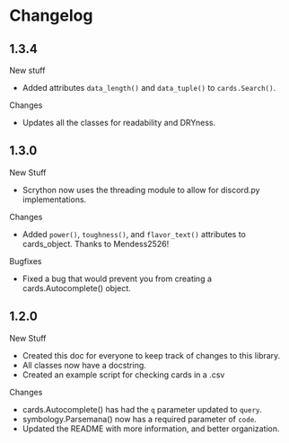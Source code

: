 # Changelog

## 1.3.4

New stuff

- Added attributes `data_length()` and `data_tuple()` to `cards.Search()`.

Changes

- Updates all the classes for readability and DRYness.

## 1.3.0

New Stuff

- Scrython now uses the threading module to allow for discord.py implementations.

Changes

- Added `power()`, `toughness()`, and `flavor_text()` attributes to cards_object. Thanks to Mendess2526!

Bugfixes

- Fixed a bug that would prevent you from creating a cards.Autocomplete() object.

## 1.2.0

New Stuff

- Created this doc for everyone to keep track of changes to this library.
- All classes now have a docstring.
- Created an example script for checking cards in a .csv

Changes

- cards.Autocomplete() has had the `q` parameter updated to `query`.
- symbology.Parsemana() now has a required parameter of `code`.
- Updated the README with more information, and better organization.
